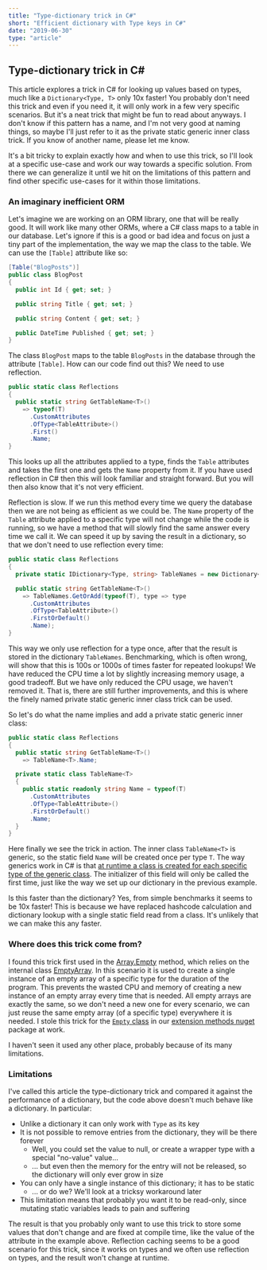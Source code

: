 ```yaml
---
title: "Type-dictionary trick in C#"
short: "Efficient dictionary with Type keys in C#"
date: "2019-06-30"
type: "article"
---
```


## Type-dictionary trick in C#

This article explores a trick in C# for looking up values based on types, much like a `Dictionary<Type, T>` only 10x faster! You probably don't need this trick and even if you need it, it will only work in a few very specific scenarios. But it's a neat trick that might be fun to read about anyways. I don't know if this pattern has a name, and I'm not very good at naming things, so maybe I'll just refer to it as the private static generic inner class trick. If you know of another name, please let me know.

It's a bit tricky to explain exactly how and when to use this trick, so I'll look at a specific use-case and work our way towards a specific solution. From there we can generalize it until we hit on the limitations of this pattern and find other specific use-cases for it within those limitations.

### An imaginary inefficient ORM

Let's imagine we are working on an ORM library, one that will be really good. It will work like many other ORMs, where a C# class maps to a table in our database. Let's ignore if this is a good or bad idea and focus on just a tiny part of the implementation, the way we map the class to the table. We can use the `[Table]` attribute like so:

```csharp
[Table("BlogPosts")]
public class BlogPost
{
  public int Id { get; set; }

  public string Title { get; set; }

  public string Content { get; set; }

  public DateTime Published { get; set; }
}
```

The class `BlogPost` maps to the table `BlogPosts` in the database through the attribute `[Table]`. How can our code find out this? We need to use reflection.

```csharp
public static class Reflections
{
  public static string GetTableName<T>()
    => typeof(T)
      .CustomAttributes
      .OfType<TableAttribute>()
      .First()
      .Name;
}
```

This looks up all the attributes applied to a type, finds the `Table` attributes and takes the first one and gets the `Name` property from it. If you have used reflection in C# then this will look familiar and straight forward. But you will then also know that it's not very efficient.

Reflection is slow. If we run this method every time we query the database then we are not being as efficient as we could be. The `Name` property of the `Table` attribute applied to a specific type will not change while the code is running, so we have a method that will slowly find the same answer every time we call it. We can speed it up by saving the result in a dictionary, so that we don't need to use reflection every time:

```csharp
public static class Reflections
{
  private static IDictionary<Type, string> TableNames = new Dictionary<Type, string>();

  public static string GetTableName<T>()
    => TableNames.GetOrAdd(typeof(T), type => type
      .CustomAttributes
      .OfType<TableAttribute>()
      .FirstOrDefault()
      .Name);
}
```

This way we only use reflection for a type once, after that the result is stored in the dictionary `TableNames`. Benchmarking, which is often wrong, will show that this is 100s or 1000s of times faster for repeated lookups! We have reduced the CPU time a lot by slightly increasing memory usage, a good tradeoff. But we have only reduced the CPU usage, we haven't removed it. That is, there are still further improvements, and this is where the finely named private static generic inner class trick can be used.

So let's do what the name implies and add a private static generic inner class:

```csharp
public static class Reflections
{
  public static string GetTableName<T>()
    => TableName<T>.Name;

  private static class TableName<T>
  {
    public static readonly string Name = typeof(T)
      .CustomAttributes
      .OfType<TableAttribute>()
      .FirstOrDefault()
      .Name;
  }
}
```

Here finally we see the trick in action. The inner class `TableName<T>` is generic, so the static field `Name` will be created once per type `T`. The way generics work in C# is that [at runtime a class is created for each specific type of the generic class](https://www.codeproject.com/Articles/20481/NET-Type-Internals-From-a-Microsoft-CLR-Perspecti#21). The initializer of this field will only be called the first time, just like the way we set up our dictionary in the previous example.

Is this faster than the dictionary? Yes, from simple benchmarks it seems to be 10x faster! This is because we have replaced hashcode calculation and dictionary lookup with a single static field read from a class. It's unlikely that we can make this any faster.

### Where does this trick come from?

I found this trick first used in the [Array.Empty<T>](https://github.com/microsoft/referencesource/blob/master/mscorlib/system/array.cs#L1080) method, which relies on the internal class [EmptyArray<T>](https://github.com/microsoft/referencesource/blob/master/mscorlib/system/array.cs#L3080). In this scenario it is used to create a single instance of an empty array of a specific type for the duration of the program. This prevents the wasted CPU and memory of creating a new instance of an empty array every time that is needed. All empty arrays are exactly the same, so we don't need a new one for every scenario, we can just reuse the same empty array (of a specific type) everywhere it is needed. I stole this trick for the [`Empty` class](https://github.com/ClaveConsulting/ExtensionMethods/#empty) in our [extension methods nuget](https://www.nuget.org/packages/Clave.ExtensionMethods) package at work.

I haven't seen it used any other place, probably because of its many limitations.

### Limitations

I've called this article the type-dictionary trick and compared it against the performance of a dictionary, but the code above doesn't much behave like a dictionary. In particular:

* Unlike a dictionary it can only work with `Type` as its key
* It is not possible to remove entries from the dictionary, they will be there forever
  * Well, you could set the value to null, or create a wrapper type with a special "no-value" value...
  * ... but even then the memory for the entry will not be released, so the dictionary will only ever grow in size
* You can only have a single instance of this dictionary; it has to be static
  * ... or do we? We'll look at a tricksy workaround later
* This limitation means that probably you want it to be read-only, since mutating static variables leads to pain and suffering

The result is that you probably only want to use this trick to store some values that don't change and are fixed at compile time, like the value of the attribute in the example above. Reflection caching seems to be a good scenario for this trick, since it works on types and we often use reflection on types, and the result won't change at runtime.

